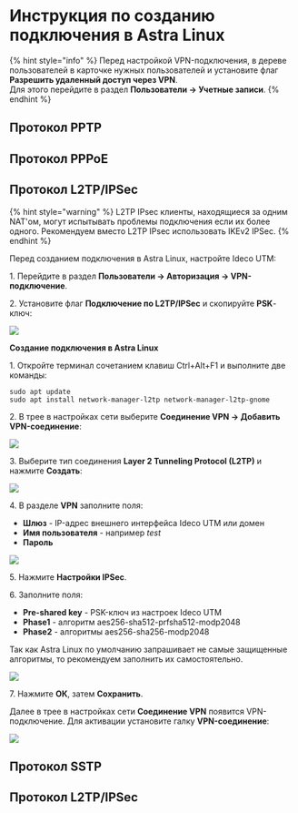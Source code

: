 # Инструкция по созданию подключения в Astra Linux

{% hint style="info" %}
Перед настройкой VPN-подключения, в дереве пользователей в карточке нужных пользователей и установите флаг **Разрешить удаленный доступ через VPN**. \
Для этого перейдите в раздел **Пользователи -&gt; Учетные записи**.
{% endhint %}

## Протокол PPTP

## Протокол PPPoE
## Протокол L2TP/IPSec

{% hint style="warning" %}
L2TP IPsec клиенты, находящиеся за одним NAT'ом, могут испытывать проблемы подключения если их более одного. Рекомендуем вместо L2TP IPsec использовать IKEv2 IPSec.
{% endhint %}

Перед созданием подключения в Astra Linux, настройте Ideco UTM:

1\. Перейдите в раздел **Пользователи -&gt; Авторизация -&gt; VPN-подключение**.

2\. Установите флаг **Подключение по L2TP/IPSec** и скопируйте **PSK**-ключ:

![](../../../../.gitbook/assets/tray5.png)

**Создание подключения в Astra Linux**

1\. Откройте терминал сочетанием клавиш Ctrl+Alt+F1 и выполните две команды:

    sudo apt update
    sudo apt install network-manager-l2tp network-manager-l2tp-gnome

2\. В трее в настройках сети выберите **Соединение VPN -> Добавить VPN-соединение**:

![](../../../../.gitbook/assets/tray.png)

3\. Выберите тип соединения **Layer 2 Tunneling Protocol (L2TP)** и нажмите **Создать**:

![](../../../../.gitbook/assets/tray2.png)

4\. В разделе **VPN** заполните поля:

* **Шлюз** - IP-адрес внешнего интерфейса Ideco UTM или домен
* **Имя пользователя** - например *test*
* **Пароль** 
  
![](../../../../.gitbook/assets/tray3.png)

5\. Нажмите **Настройки IPSec**.

6\. Заполните поля:

* **Pre-shared key** -  PSK-ключ из настроек Ideco UTM
* **Phase1** - алгоритм aes256-sha512-prfsha512-modp2048 
* **Phase2** - алгоритмы aes256-sha256-modp2048 

Так как Astra Linux по умолчанию запрашивает не самые защищенные алгоритмы, то рекомендуем заполнить их самостоятельно.

![](../../../../.gitbook/assets/tray4.png)

7\. Нажмите **OК**, затем **Сохранить**.

Далее в трее в настройках сети **Соединение VPN** появится VPN-подключение. Для активации установите галку **VPN-соединение**:

![](../../../../.gitbook/assets/tray6.png)

## Протокол SSTP

## Протокол L2TP/IPSec